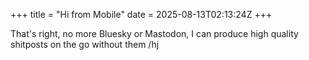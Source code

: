 +++
title = "Hi from Mobile"
date = 2025-08-13T02:13:24Z
+++

That's right, no more Bluesky or Mastodon, I can produce high quality shitposts on the go without them /hj

